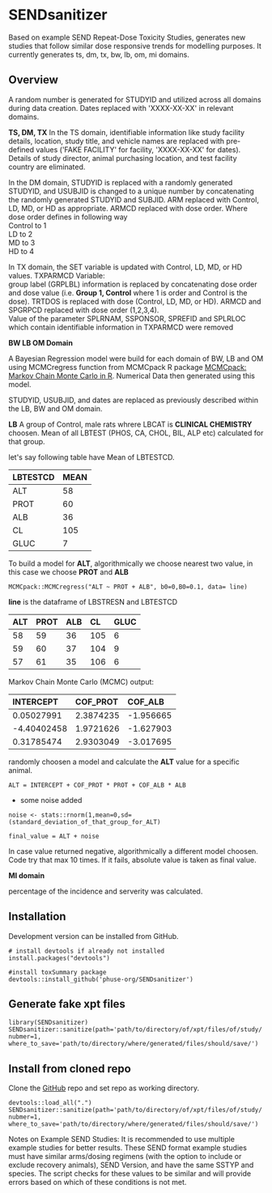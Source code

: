 # SENDsanitizer  

Based on example SEND Repeat-Dose Toxicity Studies, generates new studies that
follow similar dose responsive trends for modelling purposes. It currently
generates ts, dm, tx, bw, lb, om, mi domains. 

## Overview

A random number is generated for STUDYID and utilized across all domains during
data creation. Dates replaced with 'XXXX-XX-XX' in relevant domains.

__TS,  DM,  TX__
In the TS domain, identifiable information like study facility details,
location, study title, and vehicle names are replaced with pre-defined values
('FAKE FACILITY' for facility, 'XXXX-XX-XX' for dates). Details of study
director, animal purchasing location, and test facility country are eliminated.

In the DM domain, STUDYID is replaced with a randomly generated STUDYID, and
USUBJID is changed to a unique number by concatenating the randomly generated
STUDYID and SUBJID. ARM replaced with Control, LD, MD, or HD as appropriate.
ARMCD replaced with dose order. Where dose order defines in following way   
Control to 1  
LD to 2  
MD to 3  
HD to 4  

In TX domain, the SET variable is updated with Control, LD, MD, or HD values.
TXPARMCD Variable:  
group label (GRPLBL) information is replaced by concatenating dose order and
dose value (i.e. __Group 1, Control__ where 1 is order and Control is the dose). 
TRTDOS is replaced with dose (Control, LD, MD, or HD).
ARMCD and SPGRPCD  replaced with dose order (1,2,3,4).  
Value of the parameter SPLRNAM, SSPONSOR, SPREFID and SPLRLOC which contain
identifiable information in TXPARMCD were removed  


__BW LB OM Domain__  

A Bayesian Regression model were build for each domain
of BW, LB and OM using MCMCregress function from 
MCMCpack R package [MCMCpack: Markov Chain Monte Carlo
in R](https://doi.org/10.18637/jss.v042.i09).
Numerical Data then generated using this model.

STUDYID, USUBJID, and dates are replaced as previously 
described within the LB, BW and OM domain.

__LB__ 
A group of Control, male rats whrere LBCAT is __CLINICAL CHEMISTRY__ choosen.
Mean of all LBTEST (PHOS, CA, CHOL, BIL, ALP etc) calculated for that group.  

let's say following table have Mean of LBTESTCD.   
 
| LBTESTCD  |MEAN|
|:----------|:---|
|ALT        |58  |
|PROT       |60  |
|ALB        |36  |
|CL         |105 |
|GLUC       |7   |

To build a model for __ALT__, algorithmically we choose nearest two value, 
in this case we choose __PROT__ and __ALB__  

`MCMCpack::MCMCregress("ALT ~ PROT + ALB", b0=0,B0=0.1, data= line)`  

__line__ is the dataframe of LBSTRESN and LBTESTCD  

| ALT  |PROT |ALB |CL  |GLUC |
|:-----|:----|:---|:---|:----|
|58    |59   |36  |105 |6    |
|59    |60   |37  |104 |9    |
|57    |61   |35  |106 |6    |


Markov Chain Monte Carlo (MCMC) output:  

|INTERCEPT  |COF_PROT |COF_ALB  |
|:----------|:--------|:--------|
|0.05027991 |2.3874235|-1.956665|
|-4.40402458|1.9721626|-1.627903|
|0.31785474 |2.9303049|-3.017695|


randomly choosen a model and calculate the __ALT__ value for a specific animal.  

`ALT = INTERCEPT + COF_PROT * PROT + COF_ALB * ALB`  

- some noise added

`noise <- stats::rnorm(1,mean=0,sd=(standard_deviation_of_that_group_for_ALT)`  

`final_value = ALT + noise`  

In case value returned negative, algorithmically a different model choosen. Code 
try that max 10 times. If it fails, absolute value is taken as final value.   

__MI domain__   

percentage of the incidence and serverity was calculated.  


## Installation  

Development version can be installed from GitHub.

```
# install devtools if already not installed 
install.packages("devtools")

#install toxSummary package
devtools::install_github('phuse-org/SENDsanitizer')
```

## Generate fake xpt files  

```
library(SENDsanitizer)
SENDsanitizer::sanitize(path='path/to/directory/of/xpt/files/of/study/',
nubmer=1,
where_to_save='path/to/directory/where/generated/files/should/save/')

```


## Install from cloned repo  


Clone the [GitHub](https://github.com/phuse-org/SENDsanitizer) repo
and set repo as working directory.

```
devtools::load_all(".")
SENDsanitizer::sanitize(path='path/to/directory/of/xpt/files/of/study/',
nubmer=1,
where_to_save='path/to/directory/where/generated/files/should/save/')
```


Notes on Example SEND Studies:
It is recommended to use multiple example studies for better results.  These
SEND format example studies must have similar arms/dosing regimens (with the
option to include or exclude recovery animals), SEND Version, and have the same
SSTYP and species. The script checks for these values to be similar and will
provide errors based on which of these conditions is not met.


